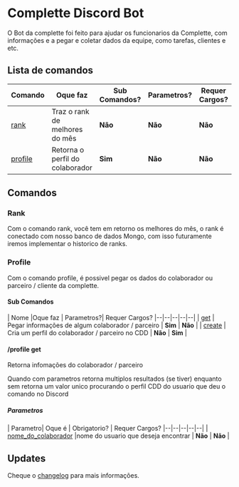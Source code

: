 
  

# Complette Discord Bot

  

O Bot da complette foi feito para ajudar os funcionarios da Complette, com informações e a pegar e coletar dados da equipe, como tarefas, clientes e etc.

  

## Lista de comandos

  
  

| Comando |Oque faz | Sub Comandos? | Parametros?| Requer Cargos?
|--|--|--|--|--|
| [rank](###rank) | Traz o rank de melhores do mês | **Não** | **Não** | **Não**
| [profile](###profile) | Retorna o perfil do colaborador | **Sim** | **Não** | **Não**

  
  

  

## Comandos

  

### Rank

Com o comando rank, você tem em retorno os melhores do mês, o rank é conectado com nosso banco de dados Mongo, com isso futuramente iremos implementar o historico de ranks.

### Profile

Com o comando profile, é possivel pegar os dados do colaborador ou parceiro / cliente da complette.

#### Sub Comandos

| Nome |Oque faz | Parametros?| Requer Cargos?
|--|--|--|--|--|
| [get](###rank) | Pegar informações de algum colaborador / parceiro | **Sim** | **Não** |
| [create](###profile) | Cria um perfil do colaborador / parceiro no CDD | **Não** | **Sim** | 

#### /profile get
Retorna infomações do colaborador / parceiro

Quando com parametros retorna multiplos resultados (se tiver) enquanto sem retorna um valor unico procurando o perfil CDD do usuario  que deu o comando no Discord

##### Parametros

| Parametro| Oque é | Obrigatorio? | Requer Cargos?
|--|--|--|--|--|
| [nome_do_colaborador](###rank) |nome do usuario que deseja encontrar   | **Não** | **Não** |








  
  

  

## Updates

  

Cheque o [changelog](https://github.com/lfroes/CompletteDiscordBot/blob/master/changelog.md) para mais informações.